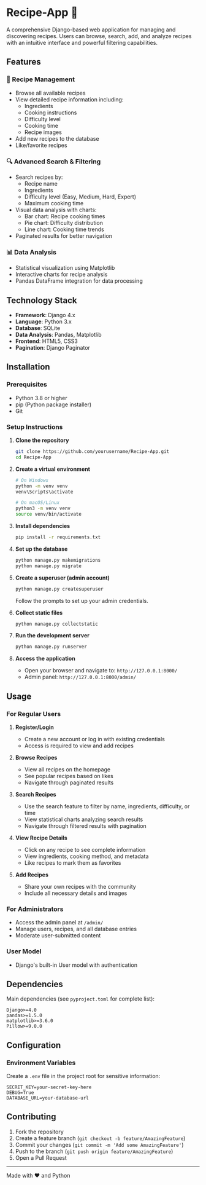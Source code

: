 # Recipe-App 🍳

A comprehensive Django-based web application for managing and discovering recipes. Users can browse, search, add, and analyze recipes with an intuitive interface and powerful filtering capabilities.

## Features

### 📖 Recipe Management

- Browse all available recipes
- View detailed recipe information including:
  - Ingredients
  - Cooking instructions
  - Difficulty level
  - Cooking time
  - Recipe images
- Add new recipes to the database
- Like/favorite recipes

### 🔍 Advanced Search & Filtering

- Search recipes by:
  - Recipe name
  - Ingredients
  - Difficulty level (Easy, Medium, Hard, Expert)
  - Maximum cooking time
- Visual data analysis with charts:
  - Bar chart: Recipe cooking times
  - Pie chart: Difficulty distribution
  - Line chart: Cooking time trends
- Paginated results for better navigation

### 📊 Data Analysis

- Statistical visualization using Matplotlib
- Interactive charts for recipe analysis
- Pandas DataFrame integration for data processing

## Technology Stack

- **Framework**: Django 4.x
- **Language**: Python 3.x
- **Database**: SQLite
- **Data Analysis**: Pandas, Matplotlib
- **Frontend**: HTML5, CSS3
- **Pagination**: Django Paginator

## Installation

### Prerequisites

- Python 3.8 or higher
- pip (Python package installer)
- Git

### Setup Instructions

1. **Clone the repository**

   ```bash
   git clone https://github.com/yourusername/Recipe-App.git
   cd Recipe-App
   ```

2. **Create a virtual environment**

   ```bash
   # On Windows
   python -m venv venv
   venv\Scripts\activate

   # On macOS/Linux
   python3 -m venv venv
   source venv/bin/activate
   ```

3. **Install dependencies**

   ```bash
   pip install -r requirements.txt
   ```

4. **Set up the database**

   ```bash
   python manage.py makemigrations
   python manage.py migrate
   ```

5. **Create a superuser (admin account)**

   ```bash
   python manage.py createsuperuser
   ```

   Follow the prompts to set up your admin credentials.

6. **Collect static files**

   ```bash
   python manage.py collectstatic
   ```

7. **Run the development server**

   ```bash
   python manage.py runserver
   ```

8. **Access the application**
   - Open your browser and navigate to: `http://127.0.0.1:8000/`
   - Admin panel: `http://127.0.0.1:8000/admin/`

## Usage

### For Regular Users

1. **Register/Login**

   - Create a new account or log in with existing credentials
   - Access is required to view and add recipes

2. **Browse Recipes**

   - View all recipes on the homepage
   - See popular recipes based on likes
   - Navigate through paginated results

3. **Search Recipes**

   - Use the search feature to filter by name, ingredients, difficulty, or time
   - View statistical charts analyzing search results
   - Navigate through filtered results with pagination

4. **View Recipe Details**

   - Click on any recipe to see complete information
   - View ingredients, cooking method, and metadata
   - Like recipes to mark them as favorites

5. **Add Recipes**
   - Share your own recipes with the community
   - Include all necessary details and images

### For Administrators

- Access the admin panel at `/admin/`
- Manage users, recipes, and all database entries
- Moderate user-submitted content

### User Model

- Django's built-in User model with authentication

## Dependencies

Main dependencies (see `pyproject.toml` for complete list):

```
Django>=4.0
pandas>=1.5.0
matplotlib>=3.6.0
Pillow>=9.0.0
```

## Configuration

### Environment Variables

Create a `.env` file in the project root for sensitive information:

```
SECRET_KEY=your-secret-key-here
DEBUG=True
DATABASE_URL=your-database-url
```

## Contributing

1. Fork the repository
2. Create a feature branch (`git checkout -b feature/AmazingFeature`)
3. Commit your changes (`git commit -m 'Add some AmazingFeature'`)
4. Push to the branch (`git push origin feature/AmazingFeature`)
5. Open a Pull Request

---

Made with ❤️ and Python
